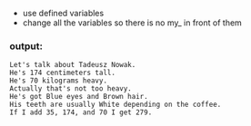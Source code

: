 * use defined variables
* change all the variables so there is no my_ in front of them

### output:
```
Let's talk about Tadeusz Nowak.
He's 174 centimeters tall.
He's 70 kilograms heavy.
Actually that's not too heavy.
He's got Blue eyes and Brown hair.
His teeth are usually White depending on the coffee.
If I add 35, 174, and 70 I get 279.
